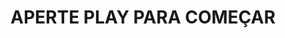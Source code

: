 <h1>APERTE PLAY PARA COMEÇAR
<imag src="https://freepik/uma-pintura-de-montanha.png"width="100px" >
